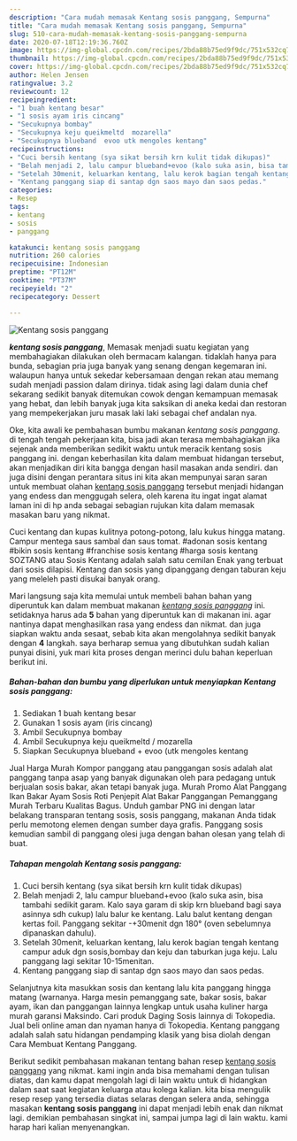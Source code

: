 ```yaml
---
description: "Cara mudah memasak Kentang sosis panggang, Sempurna"
title: "Cara mudah memasak Kentang sosis panggang, Sempurna"
slug: 510-cara-mudah-memasak-kentang-sosis-panggang-sempurna
date: 2020-07-18T12:19:36.760Z
image: https://img-global.cpcdn.com/recipes/2bda88b75ed9f9dc/751x532cq70/kentang-sosis-panggang-foto-resep-utama.jpg
thumbnail: https://img-global.cpcdn.com/recipes/2bda88b75ed9f9dc/751x532cq70/kentang-sosis-panggang-foto-resep-utama.jpg
cover: https://img-global.cpcdn.com/recipes/2bda88b75ed9f9dc/751x532cq70/kentang-sosis-panggang-foto-resep-utama.jpg
author: Helen Jensen
ratingvalue: 3.2
reviewcount: 12
recipeingredient:
- "1 buah kentang besar"
- "1 sosis ayam iris cincang"
- "Secukupnya bombay"
- "Secukupnya keju queikmeltd  mozarella"
- "Secukupnya blueband  evoo utk mengoles kentang"
recipeinstructions:
- "Cuci bersih kentang (sya sikat bersih krn kulit tidak dikupas)"
- "Belah menjadi 2, lalu campur blueband+evoo (kalo suka asin, bisa tambahi sedikit garam. Kalo saya garam di skip krn blueband bagi saya asinnya sdh cukup) lalu balur ke kentang. Lalu balut kentang dengan kertas foil. Panggang sekitar -+30menit dgn 180° (oven sebelumnya dipanaskan dahulu)."
- "Setelah 30menit, keluarkan kentang, lalu kerok bagian tengah kentang campur aduk dgn sosis,bombay dan keju dan taburkan juga keju. Lalu panggang lagi sekitar 10-15menitan."
- "Kentang panggang siap di santap dgn saos mayo dan saos pedas."
categories:
- Resep
tags:
- kentang
- sosis
- panggang

katakunci: kentang sosis panggang 
nutrition: 260 calories
recipecuisine: Indonesian
preptime: "PT12M"
cooktime: "PT37M"
recipeyield: "2"
recipecategory: Dessert

---
```



![Kentang sosis panggang](https://img-global.cpcdn.com/recipes/2bda88b75ed9f9dc/751x532cq70/kentang-sosis-panggang-foto-resep-utama.jpg)

<b><i>kentang sosis panggang</i></b>, Memasak menjadi suatu kegiatan yang membahagiakan dilakukan oleh bermacam kalangan. tidaklah hanya para bunda, sebagian pria juga banyak yang senang dengan kegemaran ini. walaupun hanya untuk sekedar kebersamaan dengan rekan atau memang sudah menjadi passion dalam dirinya. tidak asing lagi dalam dunia chef sekarang sedikit banyak ditemukan cowok dengan kemampuan memasak yang hebat, dan lebih banyak juga kita saksikan di aneka kedai dan restoran yang mempekerjakan juru masak laki laki sebagai chef andalan nya.

Oke, kita awali ke pembahasan bumbu makanan <i>kentang sosis panggang</i>. di tengah tengah pekerjaan kita, bisa jadi akan terasa membahagiakan jika sejenak anda memberikan sedikit waktu untuk meracik kentang sosis panggang ini. dengan keberhasilan kita dalam membuat hidangan tersebut, akan menjadikan diri kita bangga dengan hasil masakan anda sendiri. dan juga disini dengan perantara situs ini kita akan mempunyai saran saran untuk membuat olahan <u>kentang sosis panggang</u> tersebut menjadi hidangan yang endess dan menggugah selera, oleh karena itu ingat ingat alamat laman ini di hp anda sebagai sebagian rujukan kita dalam memasak masakan baru yang nikmat.

Cuci kentang dan kupas kulitnya potong-potong, lalu kukus hingga matang. Campur mentega saus sambal dan saus tomat. #adonan sosis kentang #bikin sosis kentang #franchise sosis kentang #harga sosis kentang SOZTANG atau Sosis Kentang adalah salah satu cemilan Enak yang terbuat dari sosis dilapisi. Kentang dan sosis yang dipanggang dengan taburan keju yang meleleh pasti disukai banyak orang.


Mari langsung saja kita memulai untuk membeli bahan bahan yang diperuntuk kan dalam membuat makanan <u><i>kentang sosis panggang</i></u> ini. setidaknya harus ada <b>5</b> bahan yang diperuntuk kan di makanan ini. agar nantinya dapat menghasilkan rasa yang endess dan nikmat. dan juga siapkan waktu anda sesaat, sebab kita akan mengolahnya sedikit banyak dengan <b>4</b> langkah. saya berharap semua yang dibutuhkan sudah kalian punyai disini, yuk mari kita proses dengan merinci dulu bahan keperluan berikut ini.

<!--inarticleads1-->

##### Bahan-bahan dan bumbu yang diperlukan untuk menyiapkan Kentang sosis panggang:

1. Sediakan 1 buah kentang besar
1. Gunakan 1 sosis ayam (iris cincang)
1. Ambil Secukupnya bombay
1. Ambil Secukupnya keju queikmeltd / mozarella
1. Siapkan Secukupnya blueband + evoo (utk mengoles kentang


Jual Harga Murah Kompor panggang atau panggangan sosis adalah alat panggang tanpa asap yang banyak digunakan oleh para pedagang untuk berjualan sosis bakar, akan tetapi banyak juga. Murah Promo Alat Panggang Ikan Bakar Ayam Sosis Roti Penjepit Alat Bakar Panggangan Pemanggang Murah Terbaru Kualitas Bagus. Unduh gambar PNG ini dengan latar belakang transparan tentang sosis, sosis panggang, makanan Anda tidak perlu memotong elemen dengan sumber daya grafis. Panggang sosis kemudian sambil di panggang olesi juga dengan bahan olesan yang telah di buat. 

<!--inarticleads2-->

##### Tahapan mengolah Kentang sosis panggang:

1. Cuci bersih kentang (sya sikat bersih krn kulit tidak dikupas)
1. Belah menjadi 2, lalu campur blueband+evoo (kalo suka asin, bisa tambahi sedikit garam. Kalo saya garam di skip krn blueband bagi saya asinnya sdh cukup) lalu balur ke kentang. Lalu balut kentang dengan kertas foil. Panggang sekitar -+30menit dgn 180° (oven sebelumnya dipanaskan dahulu).
1. Setelah 30menit, keluarkan kentang, lalu kerok bagian tengah kentang campur aduk dgn sosis,bombay dan keju dan taburkan juga keju. Lalu panggang lagi sekitar 10-15menitan.
1. Kentang panggang siap di santap dgn saos mayo dan saos pedas.


Selanjutnya kita masukkan sosis dan kentang lalu kita panggang hingga matang (warnanya. Harga mesin pemanggang sate, bakar sosis, bakar ayam, ikan dan panggangan lainnya lengkap untuk usaha kuliner harga murah garansi Maksindo. Cari produk Daging Sosis lainnya di Tokopedia. Jual beli online aman dan nyaman hanya di Tokopedia. Kentang panggang adalah salah satu hidangan pendamping klasik yang bisa diolah dengan Cara Membuat Kentang Panggang. 

Berikut sedikit pembahasan makanan tentang bahan resep <u>kentang sosis panggang</u> yang nikmat. kami ingin anda bisa memahami dengan tulisan diatas, dan kamu dapat mengolah lagi di lain waktu untuk di hidangkan dalam saat saat kegiatan keluarga atau kolega kalian. kita bisa mengulik resep resep yang tersedia diatas selaras dengan selera anda, sehingga masakan <b>kentang sosis panggang</b> ini dapat menjadi lebih enak dan nikmat lagi. demikian pembahasan singkat ini, sampai jumpa lagi di lain waktu. kami harap hari kalian menyenangkan.
